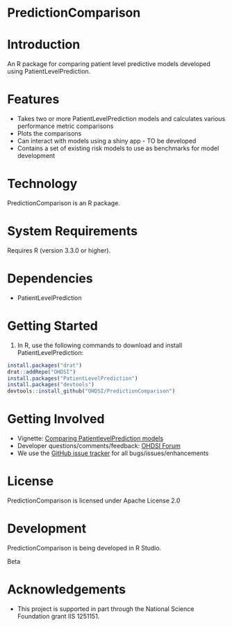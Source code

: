 PredictionComparison
======================

  Introduction
============
  An R package for comparing patient level predictive models developed using PatientLevelPrediction.

Features
========
  - Takes two or more PatientLevelPrediction models and calculates various performance metric comparisons
  - Plots the comparisons
  - Can interact with models using a shiny app - TO be developed
  - Contains a set of existing risk models to use as benchmarks for model development

  Technology
==========
  PredictionComparison is an R package.

System Requirements
===================
  Requires R (version 3.3.0 or higher).

Dependencies
============
  * PatientLevelPrediction

Getting Started
===============
  1. In R, use the following commands to download and install PatientLevelPrediction:

  ```r
install.packages("drat")
drat::addRepo("OHDSI")
install.packages("PatientLevelPrediction")
install.packages("devtools")
devtools::install_github("OHDSI/PredictionComparison")
```

  Getting Involved
================
  * Vignette: [Comparing PatientlevelPrediction models](https://github.com/OHDSI/PatientLevelPrediction/blob/master/inst/doc/BuildingPredictiveModels.pdf)
  * Developer questions/comments/feedback: <a href="http://forumBuildingPredictiveModels.pdfs.ohdsi.org/c/developers">OHDSI Forum</a>
  * We use the <a href="../../issues">GitHub issue tracker</a> for all bugs/issues/enhancements

License
=======
  PredictionComparison is licensed under Apache License 2.0

Development
===========
  PredictionComparison is being developed in R Studio.

Beta

# Acknowledgements
- This project is supported in part through the National Science Foundation grant IIS 1251151.

